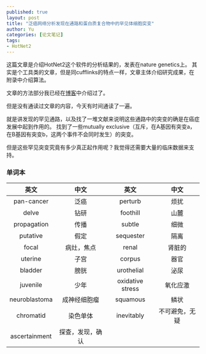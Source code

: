 ```yaml
---
published: true
layout: post
title: "泛癌网络分析发现在通路和蛋白质复合物中的罕见体细胞突变"
author: Yu
categories: [论文笔记]
tags:
- HotNet2
---
```


这篇文章是介绍HotNet2这个软件的分析结果的，发表在nature genetics上。
其实是个工具类的文章，但是同cufflinks的特点一样，文章主体介绍研究成果，在附录中介绍算法。

文章的方法部分我已经在[博客](http://yulijia.net/en/bioinformatics/2015/06/02/HotNet2.html)中介绍过了。

但是没有通读过文章的内容，今天有时间通读了一遍。

就是讲发现的罕见通路，以及找了一堆文献来说明这些通路中的突变的确是在癌症发展中起到作用的。
找到了一些mutually exclusive（互斥，在A基因有突变a，在B基因有突变b，这两个事件不会同时发生）的突变。

但是这些罕见突变究竟有多少真正起作用呢？我觉得还需要大量的临床数据来支持。

### 单词本

|英文|中文|英文|中文|
|:----:|:----:|:----:|:----:|
|pan-cancer|泛癌|perturb|烦扰|
|delve|钻研|foothill|山麓|
|propagation|传播|subtle|细微|
|putative|假定|sequester|隔离|
|focal|病灶，焦点|renal|肾脏的|
|uterine|子宫|corpus|器官|
|bladder|膀胱|urothelial|泌尿|
|juvenile|少年|oxidative stress|氧化应激|
|neuroblastoma|成神经细胞瘤|squamous|鳞状|
|chromatid|染色单体|inevitably|不可避免，无疑|
|ascertainment|探查，发现，确认|||

